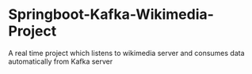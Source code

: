 # Springboot-Kafka-Wikimedia-Project
A real time project which listens to wikimedia server and consumes data automatically from Kafka server

